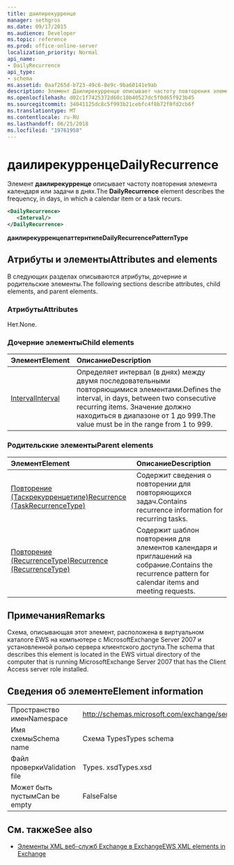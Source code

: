 ```yaml
---
title: даилирекурренце
manager: sethgros
ms.date: 09/17/2015
ms.audience: Developer
ms.topic: reference
ms.prod: office-online-server
localization_priority: Normal
api_name:
- DailyRecurrence
api_type:
- schema
ms.assetid: 0aaf265d-b723-49c6-8e9c-9ba60141e9ab
description: Элемент Даилирекурренце описывает частоту повторения элемента календаря или задачи в днях.
ms.openlocfilehash: d02c1f7425372d60c10b40527dc5f0d65f923b45
ms.sourcegitcommit: 34041125dc8c5f993b21cebfc4f8b72f0fd2cb6f
ms.translationtype: MT
ms.contentlocale: ru-RU
ms.lasthandoff: 06/25/2018
ms.locfileid: "19761958"
---
```

# <a name="dailyrecurrence"></a><span data-ttu-id="74a81-103">даилирекурренце</span><span class="sxs-lookup"><span data-stu-id="74a81-103">DailyRecurrence</span></span>

<span data-ttu-id="74a81-104">Элемент **даилирекурренце** описывает частоту повторения элемента календаря или задачи в днях.</span><span class="sxs-lookup"><span data-stu-id="74a81-104">The **DailyRecurrence** element describes the frequency, in days, in which a calendar item or a task recurs.</span></span> 
  
```xml
<DailyRecurrence>
   <Interval/>
</DailyRecurrence>
```

<span data-ttu-id="74a81-105">**даилирекурренцепаттернтипе**</span><span class="sxs-lookup"><span data-stu-id="74a81-105">**DailyRecurrencePatternType**</span></span>

## <a name="attributes-and-elements"></a><span data-ttu-id="74a81-106">Атрибуты и элементы</span><span class="sxs-lookup"><span data-stu-id="74a81-106">Attributes and elements</span></span>

<span data-ttu-id="74a81-107">В следующих разделах описываются атрибуты, дочерние и родительские элементы.</span><span class="sxs-lookup"><span data-stu-id="74a81-107">The following sections describe attributes, child elements, and parent elements.</span></span>
  
### <a name="attributes"></a><span data-ttu-id="74a81-108">Атрибуты</span><span class="sxs-lookup"><span data-stu-id="74a81-108">Attributes</span></span>

<span data-ttu-id="74a81-109">Нет.</span><span class="sxs-lookup"><span data-stu-id="74a81-109">None.</span></span>
  
### <a name="child-elements"></a><span data-ttu-id="74a81-110">Дочерние элементы</span><span class="sxs-lookup"><span data-stu-id="74a81-110">Child elements</span></span>

|<span data-ttu-id="74a81-111">**Элемент**</span><span class="sxs-lookup"><span data-stu-id="74a81-111">**Element**</span></span>|<span data-ttu-id="74a81-112">**Описание**</span><span class="sxs-lookup"><span data-stu-id="74a81-112">**Description**</span></span>|
|:-----|:-----|
|[<span data-ttu-id="74a81-113">Interval</span><span class="sxs-lookup"><span data-stu-id="74a81-113">Interval</span></span>](interval.md) <br/> |<span data-ttu-id="74a81-114">Определяет интервал (в днях) между двумя последовательными повторяющимися элементами.</span><span class="sxs-lookup"><span data-stu-id="74a81-114">Defines the interval, in days, between two consecutive recurring items.</span></span> <span data-ttu-id="74a81-115">Значение должно находиться в диапазоне от 1 до 999.</span><span class="sxs-lookup"><span data-stu-id="74a81-115">The value must be in the range from 1 to 999.</span></span>  <br/> |
   
### <a name="parent-elements"></a><span data-ttu-id="74a81-116">Родительские элементы</span><span class="sxs-lookup"><span data-stu-id="74a81-116">Parent elements</span></span>

|<span data-ttu-id="74a81-117">**Элемент**</span><span class="sxs-lookup"><span data-stu-id="74a81-117">**Element**</span></span>|<span data-ttu-id="74a81-118">**Описание**</span><span class="sxs-lookup"><span data-stu-id="74a81-118">**Description**</span></span>|
|:-----|:-----|
|[<span data-ttu-id="74a81-119">Повторение (Таскрекурренцетипе)</span><span class="sxs-lookup"><span data-stu-id="74a81-119">Recurrence (TaskRecurrenceType)</span></span>](recurrence-taskrecurrencetype.md) <br/> |<span data-ttu-id="74a81-120">Содержит сведения о повторении для повторяющихся задач.</span><span class="sxs-lookup"><span data-stu-id="74a81-120">Contains recurrence information for recurring tasks.</span></span>  <br/> |
|[<span data-ttu-id="74a81-121">Повторение (RecurrenceType)</span><span class="sxs-lookup"><span data-stu-id="74a81-121">Recurrence (RecurrenceType)</span></span>](recurrence-recurrencetype.md) <br/> |<span data-ttu-id="74a81-122">Содержит шаблон повторения для элементов календаря и приглашений на собрание.</span><span class="sxs-lookup"><span data-stu-id="74a81-122">Contains the recurrence pattern for calendar items and meeting requests.</span></span>  <br/> |
   
## <a name="remarks"></a><span data-ttu-id="74a81-123">Примечания</span><span class="sxs-lookup"><span data-stu-id="74a81-123">Remarks</span></span>

<span data-ttu-id="74a81-124">Схема, описывающая этот элемент, расположена в виртуальном каталоге EWS на компьютере с MicrosoftExchange Server 2007 и установленной ролью сервера клиентского доступа.</span><span class="sxs-lookup"><span data-stu-id="74a81-124">The schema that describes this element is located in the EWS virtual directory of the computer that is running MicrosoftExchange Server 2007 that has the Client Access server role installed.</span></span>
  
## <a name="element-information"></a><span data-ttu-id="74a81-125">Сведения об элементе</span><span class="sxs-lookup"><span data-stu-id="74a81-125">Element information</span></span>

|||
|:-----|:-----|
|<span data-ttu-id="74a81-126">Пространство имен</span><span class="sxs-lookup"><span data-stu-id="74a81-126">Namespace</span></span>  <br/> |http://schemas.microsoft.com/exchange/services/2006/types  <br/> |
|<span data-ttu-id="74a81-127">Имя схемы</span><span class="sxs-lookup"><span data-stu-id="74a81-127">Schema name</span></span>  <br/> |<span data-ttu-id="74a81-128">Схема Types</span><span class="sxs-lookup"><span data-stu-id="74a81-128">Types schema</span></span>  <br/> |
|<span data-ttu-id="74a81-129">Файл проверки</span><span class="sxs-lookup"><span data-stu-id="74a81-129">Validation file</span></span>  <br/> |<span data-ttu-id="74a81-130">Types. xsd</span><span class="sxs-lookup"><span data-stu-id="74a81-130">Types.xsd</span></span>  <br/> |
|<span data-ttu-id="74a81-131">Может быть пустым</span><span class="sxs-lookup"><span data-stu-id="74a81-131">Can be empty</span></span>  <br/> |<span data-ttu-id="74a81-132">False</span><span class="sxs-lookup"><span data-stu-id="74a81-132">False</span></span>  <br/> |
   
## <a name="see-also"></a><span data-ttu-id="74a81-133">См. также</span><span class="sxs-lookup"><span data-stu-id="74a81-133">See also</span></span>

- [<span data-ttu-id="74a81-134">Элементы XML веб-служб Exchange в Exchange</span><span class="sxs-lookup"><span data-stu-id="74a81-134">EWS XML elements in Exchange</span></span>](ews-xml-elements-in-exchange.md)

